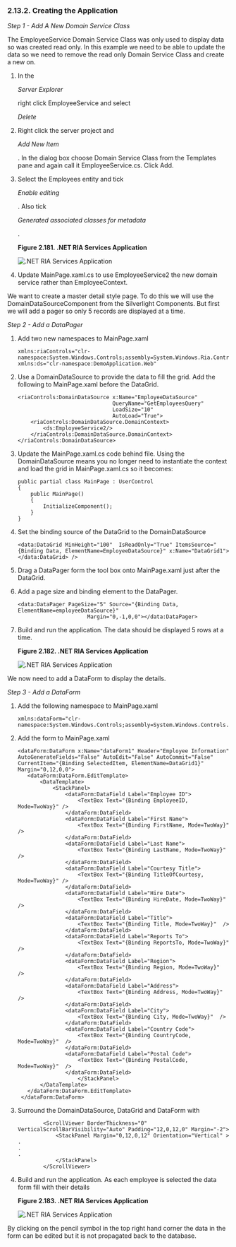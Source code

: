 <div id="installnetriavdcrser" class="section">

<div class="titlepage">

<div>

<div>

### 2.13.2. Creating the Application

</div>

</div>

</div>

<span class="emphasis">*Step 1 - Add A New Domain Service Class*</span>

The EmployeeService Domain Service Class was only used to display data
so was created read only. In this example we need to be able to update
the data so we need to remove the read only Domain Service Class and
create a new on.

<div class="orderedlist">

1.  In the

    <span class="emphasis">*Server Explorer*</span>

    right click EmployeeService and select

    <span class="emphasis">*Delete*</span>

2.  Right click the server project and

    <span class="emphasis">*Add New Item*</span>

    . In the dialog box choose Domain Service Class from the Templates
    pane and again call it EmployeeService.cs. Click Add.

3.  Select the Employees entity and tick

    <span class="emphasis">*Enable editing*</span>

    . Also tick

    <span class="emphasis">*Generated associated classes for
    metadata*</span>

    .

    <div class="figure-float">

    <div id="riad1" class="figure">

    **Figure 2.181. .NET RIA Services Application**

    <div class="figure-contents">

    <div class="mediaobject">

    ![.NET RIA Services Application](images/ui/riad1.png)

    </div>

    </div>

    </div>

      

    </div>

4.  Update MainPage.xaml.cs to use EmployeeService2 the new domain
    service rather than EmployeeContext.

</div>

We want to create a master detail style page. To do this we will use the
DomainDataSourceComponent from the Silverlight Components. But first we
will add a pager so only 5 records are displayed at a time.

<span class="emphasis">*Step 2 - Add a DataPager*</span>

<div class="orderedlist">

1.  Add two new namespaces to MainPage.xaml

    ``` programlisting
    xmlns:riaControls="clr-namespace:System.Windows.Controls;assembly=System.Windows.Ria.Controls"
    xmlns:ds="clr-namespace:DemoApplication.Web"
    ```

2.  Use a DomainDataSource to provide the data to fill the grid. Add the
    following to MainPage.xaml before the DataGrid.

    ``` programlisting
    <riaControls:DomainDataSource x:Name="EmployeeDataSource"
                                  QueryName="GetEmployeesQuery"
                                  LoadSize="10"
                                  AutoLoad="True">
        <riaControls:DomainDataSource.DomainContext>
            <ds:EmployeeService2/>
        </riaControls:DomainDataSource.DomainContext>
    </riaControls:DomainDataSource>
    ```

3.  Update the MainPage.xaml.cs code behind file. Using the
    DomainDataSource means you no longer need to instantiate the context
    and load the grid in MainPage.xaml.cs so it becomes:

    ``` programlisting
    public partial class MainPage : UserControl
    {
        public MainPage()
        {
            InitializeComponent();
        }
    }
    ```

4.  Set the binding source of the DataGrid to the DomainDataSource

    ``` programlisting
    <data:DataGrid MinHeight="100"  IsReadOnly="True" ItemsSource="{Binding Data, ElementName=EmployeeDataSource}" x:Name="DataGrid1"></data:DataGrid> />
    ```

5.  Drag a DataPager form the tool box onto MainPage.xaml just after the
    DataGrid.

6.  Add a page size and binding element to the DataPager.

    ``` programlisting
    <data:DataPager PageSize="5" Source="{Binding Data, ElementName=employeeDataSource}"
                          Margin="0,-1,0,0"></data:DataPager>
    ```

7.  Build and run the application. The data should be displayed 5 rows
    at a time.

    <div class="figure-float">

    <div id="riad2" class="figure">

    **Figure 2.182. .NET RIA Services Application**

    <div class="figure-contents">

    <div class="mediaobject">

    ![.NET RIA Services Application](images/ui/riad2.png)

    </div>

    </div>

    </div>

      

    </div>

</div>

We now need to add a DataForm to display the details.

<span class="emphasis">*Step 3 - Add a DataForm*</span>

<div class="orderedlist">

1.  Add the following namespace to MainPage.xaml

    ``` programlisting
    xmlns:dataForm="clr-namespace:System.Windows.Controls;assembly=System.Windows.Controls.Data.DataForm.Toolkit"
    ```

2.  Add the form to MainPage.xaml

    ``` programlisting
    <dataForm:DataForm x:Name="dataForm1" Header="Employee Information"  AutoGenerateFields="False" AutoEdit="False" AutoCommit="False" CurrentItem="{Binding SelectedItem, ElementName=DataGrid1}" Margin="0,12,0,0">
       <dataForm:DataForm.EditTemplate>
           <DataTemplate>
               <StackPanel>
                   <dataForm:DataField Label="Employee ID">
                       <TextBox Text="{Binding EmployeeID, Mode=TwoWay}" />
                   </dataForm:DataField>
                   <dataForm:DataField Label="First Name">
                       <TextBox Text="{Binding FirstName, Mode=TwoWay}" />
                   </dataForm:DataField>
                   <dataForm:DataField Label="Last Name">
                       <TextBox Text="{Binding LastName, Mode=TwoWay}" />
                   </dataForm:DataField>
                   <dataForm:DataField Label="Courtesy Title">
                       <TextBox Text="{Binding TitleOfCourtesy, Mode=TwoWay}" />
                   </dataForm:DataField>
                   <dataForm:DataField Label="Hire Date">
                       <TextBox Text="{Binding HireDate, Mode=TwoWay}" />
                   </dataForm:DataField>
                   <dataForm:DataField Label="Title">
                       <TextBox Text="{Binding Title, Mode=TwoWay}"  />
                   </dataForm:DataField>
                   <dataForm:DataField Label="Reports To">
                       <TextBox Text="{Binding ReportsTo, Mode=TwoWay}"  />
                   </dataForm:DataField>
                   <dataForm:DataField Label="Region">
                       <TextBox Text="{Binding Region, Mode=TwoWay}"  />
                   </dataForm:DataField>
                   <dataForm:DataField Label="Address">
                       <TextBox Text="{Binding Address, Mode=TwoWay}"  />
                   </dataForm:DataField>
                   <dataForm:DataField Label="City">
                       <TextBox Text="{Binding City, Mode=TwoWay}"  />
                   </dataForm:DataField>
                   <dataForm:DataField Label="Country Code">
                       <TextBox Text="{Binding CountryCode, Mode=TwoWay}"  />
                   </dataForm:DataField>
                   <dataForm:DataField Label="Postal Code">
                       <TextBox Text="{Binding PostalCode, Mode=TwoWay}"  />
                   </dataForm:DataField>
                       </StackPanel>
           </DataTemplate>
       </dataForm:DataForm.EditTemplate>
     </dataForm:DataForm>
    ```

3.  Surround the DomainDataSource, DataGrid and DataForm with

    ``` programlisting
            <ScrollViewer BorderThickness="0"  VerticalScrollBarVisibility="Auto" Padding="12,0,12,0" Margin="-2">
                <StackPanel Margin="0,12,0,12" Orientation="Vertical" >
    .
    .
    .
                </StackPanel>
            </ScrollViewer>
    ```

4.  Build and run the application. As each employee is selected the data
    form fill with their details

    <div class="figure-float">

    <div id="riad3" class="figure">

    **Figure 2.183. .NET RIA Services Application**

    <div class="figure-contents">

    <div class="mediaobject">

    ![.NET RIA Services Application](images/ui/riad3.png)

    </div>

    </div>

    </div>

      

    </div>

</div>

By clicking on the pencil symbol in the top right hand corner the data
in the form can be edited but it is not propagated back to the database.

</div>
